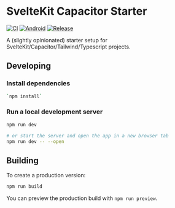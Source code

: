 # SvelteKit Capacitor Starter

[![CI](https://github.com/chadsr/sveltekit-capacitor-starter/actions/workflows/ci.yml/badge.svg)](https://github.com/chadsr/sveltekit-capacitor-starter/actions/workflows/ci.yml)
[![Android](https://github.com/chadsr/sveltekit-capacitor-starter/actions/workflows/android.yml/badge.svg)](https://github.com/chadsr/sveltekit-capacitor-starter/actions/workflows/android.yml)
[![Release](https://github.com/chadsr/sveltekit-capacitor-starter/actions/workflows/release.yml/badge.svg)](https://github.com/chadsr/sveltekit-capacitor-starter/actions/workflows/release.yml)

A (slightly opinionated) starter setup for SvelteKit/Capacitor/Tailwind/Typescript projects.

## Developing

### Install dependencies

```bash
`npm install`
```

### Run a local development server

```bash
npm run dev

# or start the server and open the app in a new browser tab
npm run dev -- --open
```

## Building

To create a production version:

```bash
npm run build
```

You can preview the production build with `npm run preview`.
